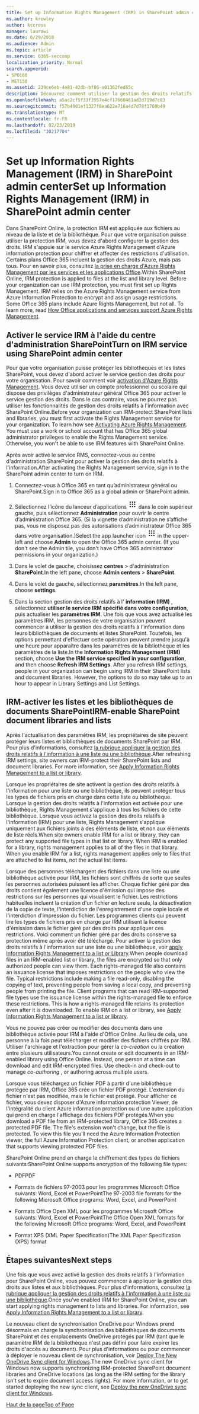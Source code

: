 ```yaml
---
title: Set up Information Rights Management (IRM) in SharePoint admin center
ms.author: krowley
author: kccross
manager: laurawi
ms.date: 6/29/2018
ms.audience: Admin
ms.topic: article
ms.service: O365-seccomp
localization_priority: Normal
search.appverid:
- SPO160
- MET150
ms.assetid: 239ce6eb-4e81-42db-bf86-a01362fed65c
description: Découvrez comment utiliser la gestion des droits relatifs à l'information (IRM) de SharePoint Online via Microsoft Azure Active Directory Rights Management Services (RMS) pour protéger les listes et les bibliothèques de documents SharePoint.
ms.openlocfilehash: a5ac2cf5f33f3957e4cf17660461ad2d719d7c83
ms.sourcegitcommit: f57b4001ef1327f0ea622e716a4d7d78f1769b49
ms.translationtype: MT
ms.contentlocale: fr-FR
ms.lasthandoff: 02/23/2019
ms.locfileid: "30217704"
---
```

# <a name="set-up-information-rights-management-irm-in-sharepoint-admin-center"></a><span data-ttu-id="263fa-103">Set up Information Rights Management (IRM) in SharePoint admin center</span><span class="sxs-lookup"><span data-stu-id="263fa-103">Set up Information Rights Management (IRM) in SharePoint admin center</span></span>

<span data-ttu-id="263fa-p101">Dans SharePoint Online, la protection IRM est appliquée aux fichiers au niveau de la liste et de la bibliothèque. Pour que votre organisation puisse utiliser la protection IRM, vous devez d'abord configurer la gestion des droits. IRM s'appuie sur le service Azure Rights Management d'Azure information protection pour chiffrer et affecter des restrictions d'utilisation. Certains plans Office 365 incluent la gestion des droits Azure, mais pas tous. Pour en savoir plus, consultez [la prise en charge d'Azure Rights Management par les services et les applications Office](https://docs.microsoft.com/azure/information-protection/understand-explore/office-apps-services-support).</span><span class="sxs-lookup"><span data-stu-id="263fa-p101">Within SharePoint Online, IRM protection is applied to files at the list and library level. Before your organization can use IRM protection, you must first set up Rights Management. IRM relies on the Azure Rights Management service from Azure Information Protection to encrypt and assign usage restrictions. Some Office 365 plans include Azure Rights Management, but not all. To learn more, read [How Office applications and services support Azure Rights Management](https://docs.microsoft.com/azure/information-protection/understand-explore/office-apps-services-support).</span></span>
  
## <a name="turn-on-irm-service-using-sharepoint-admin-center"></a><span data-ttu-id="263fa-109">Activer le service IRM à l'aide du centre d'administration SharePoint</span><span class="sxs-lookup"><span data-stu-id="263fa-109">Turn on IRM service using SharePoint admin center</span></span>

<span data-ttu-id="263fa-p102">Pour que votre organisation puisse protéger les bibliothèques et les listes SharePoint, vous devez d'abord activer le service gestion des droits pour votre organisation. Pour savoir comment voir [activation d'Azure Rights Management](https://docs.microsoft.com/information-protection/deploy-use/activate-service). Vous devez utiliser un compte professionnel ou scolaire qui dispose des privilèges d'administrateur général Office 365 pour activer le service gestion des droits. Dans le cas contraire, vous ne pourrez pas utiliser les fonctionnalités de gestion des droits relatifs à l'information avec SharePoint Online.</span><span class="sxs-lookup"><span data-stu-id="263fa-p102">Before your organization can IRM-protect SharePoint lists and libraries, you must first activate the Rights Management service for your organization. To learn how see [Activating Azure Rights Management](https://docs.microsoft.com/information-protection/deploy-use/activate-service). You must use a work or school account that has Office 365 global administrator privileges to enable the Rights Management service. Otherwise, you won't be able to use IRM features with SharePoint Online.</span></span>
  
<span data-ttu-id="263fa-114">Après avoir activé le service RMS, connectez-vous au centre d'administration SharePoint pour activer la gestion des droits relatifs à l'information.</span><span class="sxs-lookup"><span data-stu-id="263fa-114">After activating the Rights Management service, sign in to the SharePoint admin center to turn on IRM.</span></span>
  
1. <span data-ttu-id="263fa-115">Connectez-vous à Office 365 en tant qu’administrateur général ou SharePoint.</span><span class="sxs-lookup"><span data-stu-id="263fa-115">Sign in to Office 365 as a global admin or SharePoint admin.</span></span>
    
2. <span data-ttu-id="263fa-p103">Sélectionnez l’icône du lanceur d’applications ![Icône du lanceur d’applications dans Office 365](media/e5aee650-c566-4100-aaad-4cc2355d909f.png) dans le coin supérieur gauche, puis sélectionnez **Administration** pour ouvrir le centre d’administration Office 365. (Si la vignette d’administration ne s’affiche pas, vous ne disposez pas des autorisations d’administrateur Office 365 dans votre organisation.)</span><span class="sxs-lookup"><span data-stu-id="263fa-p103">Select the app launcher icon ![The app launcher icon in Office 365](media/e5aee650-c566-4100-aaad-4cc2355d909f.png) in the upper-left and choose **Admin** to open the Office 365 admin center. (If you don't see the Admin tile, you don't have Office 365 administrator permissions in your organization.)</span></span> 
    
3. <span data-ttu-id="263fa-118">Dans le volet de gauche, choisissez **centres** \> d'administration **SharePoint**.</span><span class="sxs-lookup"><span data-stu-id="263fa-118">In the left pane, choose **Admin centers** \> **SharePoint**.</span></span>
    
4. <span data-ttu-id="263fa-119">Dans le volet de gauche, sélectionnez **paramètres**.</span><span class="sxs-lookup"><span data-stu-id="263fa-119">In the left pane, choose **settings**.</span></span>
    
5. <span data-ttu-id="263fa-p104">Dans la section gestion des droits relatifs à l' **information (IRM)** , sélectionnez **utiliser le service IRM spécifié dans votre configuration**, puis actualiser les **paramètres IRM**. Une fois que vous avez actualisé les paramètres IRM, les personnes de votre organisation peuvent commencer à utiliser la gestion des droits relatifs à l'information dans leurs bibliothèques de documents et listes SharePoint. Toutefois, les options permettant d'effectuer cette opération peuvent prendre jusqu'à une heure pour apparaître dans les paramètres de la bibliothèque et les paramètres de la liste.</span><span class="sxs-lookup"><span data-stu-id="263fa-p104">In the **Information Rights Management (IRM)** section, choose **Use the IRM service specified in your configuration**, and then choose **Refresh IRM Settings**. After you refresh IRM settings, people in your organization can begin using IRM in their SharePoint lists and document libraries. However, the options to do so may take up to an hour to appear in Library Settings and List Settings.</span></span>
    
## <a name="irm-enable-sharepoint-document-libraries-and-lists"></a><span data-ttu-id="263fa-123">IRM-activer les listes et les bibliothèques de documents SharePoint</span><span class="sxs-lookup"><span data-stu-id="263fa-123">IRM-enable SharePoint document libraries and lists</span></span>
<span data-ttu-id="263fa-124"><a name="__toc220831191"> </a></span><span class="sxs-lookup"><span data-stu-id="263fa-124"></span></span>

<span data-ttu-id="263fa-p105">Après l'actualisation des paramètres IRM, les propriétaires de site peuvent protéger leurs listes et bibliothèques de documents SharePoint par IRM. Pour plus d'informations, consultez [la rubrique appliquer la gestion des droits relatifs à l'information à une liste ou une bibliothèque](apply-irm-to-a-list-or-library.md).</span><span class="sxs-lookup"><span data-stu-id="263fa-p105">After refreshing IRM settings, site owners can IRM-protect their SharePoint lists and document libraries. For more information, see [Apply Information Rights Management to a list or library](apply-irm-to-a-list-or-library.md).</span></span>
  
<span data-ttu-id="263fa-p106">Lorsque les propriétaires de site activent la gestion des droits relatifs à l'information pour une liste ou une bibliothèque, ils peuvent protéger tous les types de fichiers pris en charge dans cette liste ou bibliothèque. Lorsque la gestion des droits relatifs à l'information est activée pour une bibliothèque, Rights Management s'applique à tous les fichiers de cette bibliothèque. Lorsque vous activez la gestion des droits relatifs à l'information (IRM) pour une liste, Rights Management s'applique uniquement aux fichiers joints à des éléments de liste, et non aux éléments de liste réels.</span><span class="sxs-lookup"><span data-stu-id="263fa-p106">When site owners enable IRM for a list or library, they can protect any supported file types in that list or library. When IRM is enabled for a library, rights management applies to all of the files in that library. When you enable IRM for a list, rights management applies only to files that are attached to list items, not the actual list items.</span></span>
  
<span data-ttu-id="263fa-p107">Lorsque des personnes téléchargent des fichiers dans une liste ou une bibliothèque activée pour IRM, les fichiers sont chiffrés de sorte que seules les personnes autorisées puissent les afficher. Chaque fichier géré par des droits contient également une licence d'émission qui impose des restrictions sur les personnes qui visualisent le fichier. Les restrictions habituelles incluent la création d'un fichier en lecture seule, la désactivation de la copie de texte, l'interdiction de l'enregistrement d'une copie locale et l'interdiction d'impression du fichier. Les programmes clients qui peuvent lire les types de fichiers pris en charge par IRM utilisent la licence d'émission dans le fichier géré par des droits pour appliquer ces restrictions. Voici comment un fichier géré par des droits conserve sa protection même après avoir été téléchargé. Pour activer la gestion des droits relatifs à l'information sur une liste ou une bibliothèque, voir [apply Information Rights Management to a list or Library](apply-irm-to-a-list-or-library.md).</span><span class="sxs-lookup"><span data-stu-id="263fa-p107">When people download files in an IRM-enabled list or library, the files are encrypted so that only authorized people can view them. Each rights-managed file also contains an issuance license that imposes restrictions on the people who view the file. Typical restrictions include making a file read-only, disabling the copying of text, preventing people from saving a local copy, and preventing people from printing the file. Client programs that can read IRM-supported file types use the issuance license within the rights-managed file to enforce these restrictions. This is how a rights-managed file retains its protection even after it is downloaded. To enable IRM on a list or library, see [Apply Information Rights Management to a list or library](apply-irm-to-a-list-or-library.md).</span></span>
  
<span data-ttu-id="263fa-p108">Vous ne pouvez pas créer ou modifier des documents dans une bibliothèque activée pour IRM à l'aide d'Office Online. Au lieu de cela, une personne à la fois peut télécharger et modifier des fichiers chiffrés par IRM. Utiliser l'archivage et l'extraction pour gérer la *co-création* ou la création entre plusieurs utilisateurs.</span><span class="sxs-lookup"><span data-stu-id="263fa-p108">You cannot create or edit documents in an IRM-enabled library using Office Online. Instead, one person at a time can download and edit IRM-encrypted files. Use check-in and check-out to manage  *co-authoring*  , or authoring across multiple users.</span></span> 
  
<span data-ttu-id="263fa-p109">Lorsque vous téléchargez un fichier PDF à partir d'une bibliothèque protégée par IRM, Office 365 crée un fichier PDF protégé. L'extension du fichier n'est pas modifiée, mais le fichier est protégé. Pour afficher ce fichier, vous devez disposer d'Azure information protection Viewer, de l'intégralité du client Azure information protection ou d'une autre application qui prend en charge l'affichage des fichiers PDF protégés.</span><span class="sxs-lookup"><span data-stu-id="263fa-p109">When you download a PDF file from an IRM-protected library, Office 365 creates a protected PDF file. The file's extension won't change, but the file is protected. To view this file you'll need the Azure Information Protection viewer, the full Azure Information Protection client, or another application that supports viewing protected PDF files.</span></span> 
  
<span data-ttu-id="263fa-142">SharePoint Online prend en charge le chiffrement des types de fichiers suivants:</span><span class="sxs-lookup"><span data-stu-id="263fa-142">SharePoint Online supports encryption of the following file types:</span></span>
  
- <span data-ttu-id="263fa-143">PDF</span><span class="sxs-lookup"><span data-stu-id="263fa-143">PDF</span></span>
    
- <span data-ttu-id="263fa-144">Formats de fichiers 97-2003 pour les programmes Microsoft Office suivants: Word, Excel et PowerPoint</span><span class="sxs-lookup"><span data-stu-id="263fa-144">The 97-2003 file formats for the following Microsoft Office programs: Word, Excel, and PowerPoint</span></span>
    
- <span data-ttu-id="263fa-145">Formats Office Open XML pour les programmes Microsoft Office suivants: Word, Excel et PowerPoint</span><span class="sxs-lookup"><span data-stu-id="263fa-145">The Office Open XML formats for the following Microsoft Office programs: Word, Excel, and PowerPoint</span></span>
    
- <span data-ttu-id="263fa-146">Format XPS (XML Paper Specification)</span><span class="sxs-lookup"><span data-stu-id="263fa-146">The XML Paper Specification (XPS) format</span></span>
    
## <a name="next-steps"></a><span data-ttu-id="263fa-147">Étapes suivantes</span><span class="sxs-lookup"><span data-stu-id="263fa-147">Next steps</span></span>
<span data-ttu-id="263fa-148"><a name="__toc220831191"> </a></span><span class="sxs-lookup"><span data-stu-id="263fa-148"></span></span>

<span data-ttu-id="263fa-p110">Une fois que vous avez activé la gestion des droits relatifs à l'information pour SharePoint Online, vous pouvez commencer à appliquer la gestion des droits aux listes et aux bibliothèques. Pour plus d'informations, consultez [la rubrique appliquer la gestion des droits relatifs à l'information à une liste ou une bibliothèque](apply-irm-to-a-list-or-library.md).</span><span class="sxs-lookup"><span data-stu-id="263fa-p110">Once you've enabled IRM for SharePoint Online, you can start applying rights management to lists and libraries. For information, see [Apply Information Rights Management to a list or library](apply-irm-to-a-list-or-library.md).</span></span>
  
<span data-ttu-id="263fa-p111">Le nouveau client de synchronisation OneDrive pour Windows prend désormais en charge la synchronisation des bibliothèques de documents SharePoint et des emplacements OneDrive protégés par IRM (tant que le paramètre IRM de la bibliothèque n'est pas défini pour faire expirer les droits d'accès au document). Pour plus d'informations ou pour commencer à déployer le nouveau client de synchronisation, voir [Deploy The New OneDrive Sync client for Windows](https://support.office.com/article/3f3a511c-30c6-404a-98bf-76f95c519668).</span><span class="sxs-lookup"><span data-stu-id="263fa-p111">The new OneDrive sync client for Windows now supports synchronizing IRM-protected SharePoint document libraries and OneDrive locations (as long as the IRM setting for the library isn't set to expire document access rights). For more information, or to get started deploying the new sync client, see [Deploy the new OneDrive sync client for Windows](https://support.office.com/article/3f3a511c-30c6-404a-98bf-76f95c519668).</span></span>
  
[<span data-ttu-id="263fa-153">Haut de la page</span><span class="sxs-lookup"><span data-stu-id="263fa-153">Top of Page</span></span>](set-up-irm-in-sp-admin-center.md#__top)
  

